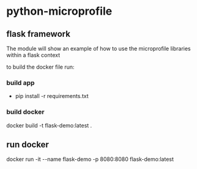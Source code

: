 # python-microprofile

## flask framework

The module will show an example of how to use the microprofile libraries within a flask context

to build the docker file run:

### build app
* pip install -r requirements.txt


### build docker
docker build -t flask-demo:latest .

 ## run docker
docker run -it --name flask-demo -p 8080:8080 flask-demo:latest